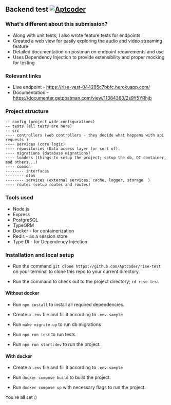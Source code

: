 ## Backend test [![Aptcoder](https://circleci.com/gh/Aptcoder/rise-test.svg?style=shield)](https://circleci.com/gh/Aptcoder/rise-test)

### What's different about this submission?

-   Along with unit tests, I also wrote feature tests for endpoints
-   Created a web view for easily exploring the audio and video streaming feature
-   Detailed documentation on postman on endpoint requirements and use
-   Uses Dependency Injection to provide extensibility and proper mocking for testing

### Relevant links

-   Live endpoint - https://rise-vest-044285c7bbfc.herokuapp.com/
-   Documentation - https://documenter.getpostman.com/view/11384363/2s9Y5YRhjb

### Project structure

```
-- config (project wide configurations)
-- tests (all tests are here)
-- src
---- controllers (web controllers - they decide what happens with api requests )
---- services (core logic)
---- repositories (Data access layer (or sort of).
---- migrations (database migrations)
---- loaders (things to setup the project; setup the db, DI container, and others...)
---- common
-------- interfaces
-------- dtos
-------- services (external services; cache, logger, storage  )
---- routes (setup routes and routes)

```

### Tools used

-   Node.js
-   Express
-   PostgreSQL
-   TypeORM
-   Docker - for containerization
-   Redis - as a session store
-   Type DI - for Dependency Injection

### Installation and local setup

-   Run the command `git clone https://github.com/Aptcoder/rise-test` on your terminal to clone this repo to your current directory.

-   Run the command to check out to the project directory; `cd rise-test`

#### Without docker

-   Run `npm install` to install all required dependencies.

-   Create a `.env` file and fill it according to `.env.sample`

-   Run `make migrate-up` to run db migrations

-   Run `npm run test` to run tests.

-   Run `npm run start:dev` to run the project.

#### With docker

-   Create a `.env` file and fill it according to `.env.sample`

-   Run `docker compose build` to build the project.

-   Run `docker compose up` with necessary flags to run the project.

You're all set :)
